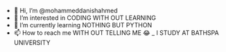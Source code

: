 - 👋 Hi, I’m @mohammeddanishahmed
- 👀 I’m interested in CODING WITH OUT LEARNING
- 🌱 I’m currently learning NOTHING BUT PYTHON 
- 📫 How to reach me WITH OUT TELLING ME 😂
_  I STUDY AT BATHSPA UNIVERSITY
<!---
mohammeddanishahmed/mohammeddanishahmed is a ✨ special ✨ repository because its `README.md` (this file) appears on your GitHub profile.
You can click the Preview link to take a look at your changes.
--->
